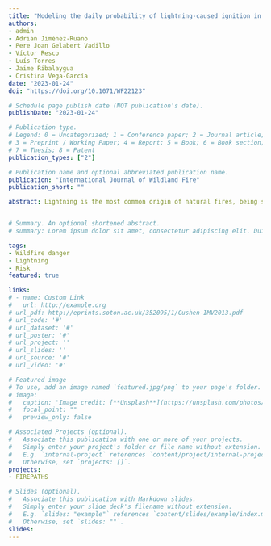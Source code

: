 ```yaml
---
title: "Modeling the daily probability of lightning-caused ignition in the Iberian Peninsula"
authors:
- admin
- Adrian Jiménez-Ruano
- Pere Joan Gelabert Vadillo
- Víctor Resco
- Luís Torres
- Jaime Ribalaygua
- Cristina Vega-García
date: "2023-01-24"
doi: "https://doi.org/10.1071/WF22123"

# Schedule page publish date (NOT publication's date).
publishDate: "2023-01-24"

# Publication type.
# Legend: 0 = Uncategorized; 1 = Conference paper; 2 = Journal article;
# 3 = Preprint / Working Paper; 4 = Report; 5 = Book; 6 = Book section;
# 7 = Thesis; 8 = Patent
publication_types: ["2"]

# Publication name and optional abbreviated publication name.
publication: "International Journal of Wildland Fire"
publication_short: ""

abstract: Lightning is the most common origin of natural fires, being strongly linked to specific synoptic conditions associated with atmospheric instability, such as dry thunderstorms; dry fuels are required for ignition to take place and for subsequent propagation. The aim was to predict the daily probability of ignition by exploiting a large dataset of lightning and fire data to anticipate ignition over the entire Iberian Peninsula. We trained and tested a machine learning model using lightning strikes (>17million) in the period 2009–2015. For each lightning strike, we extracted information relating to fuel condition, structural features of vegetation, topography, and the specific characteristics of the strikes (polarity, intensity and flash density). Naturally triggered ignitions are typically initiated at higher elevations (above 1000m above sea level) under conditions of low dead fuel moisture (<10–13%) and moderate live moisture content (Drought Code>300). Negative-polarity lightning strikes (−10kA) appear to trigger fires more frequently. Our approach was able to provide ignition forecasts at multiple temporal and spatial scales, thus enhancing forest fire risk assessment systems.


# Summary. An optional shortened abstract.
# summary: Lorem ipsum dolor sit amet, consectetur adipiscing elit. Duis posuere tellus ac convallis #placerat. Proin tincidunt magna sed ex sollicitudin condimentum.

tags:
- Wildfire danger
- Lightning
- Risk 
featured: true

links:
# - name: Custom Link
#   url: http://example.org
# url_pdf: http://eprints.soton.ac.uk/352095/1/Cushen-IMV2013.pdf
# url_code: '#'
# url_dataset: '#'
# url_poster: '#'
# url_project: ''
# url_slides: ''
# url_source: '#'
# url_video: '#'

# Featured image
# To use, add an image named `featured.jpg/png` to your page's folder. 
# image:
#   caption: 'Image credit: [**Unsplash**](https://unsplash.com/photos/pLCdAaMFLTE)'
#   focal_point: ""
#   preview_only: false

# Associated Projects (optional).
#   Associate this publication with one or more of your projects.
#   Simply enter your project's folder or file name without extension.
#   E.g. `internal-project` references `content/project/internal-project/index.md`.
#   Otherwise, set `projects: []`.
projects:
- FIREPATHS

# Slides (optional).
#   Associate this publication with Markdown slides.
#   Simply enter your slide deck's filename without extension.
#   E.g. `slides: "example"` references `content/slides/example/index.md`.
#   Otherwise, set `slides: ""`.
slides:
---
```


